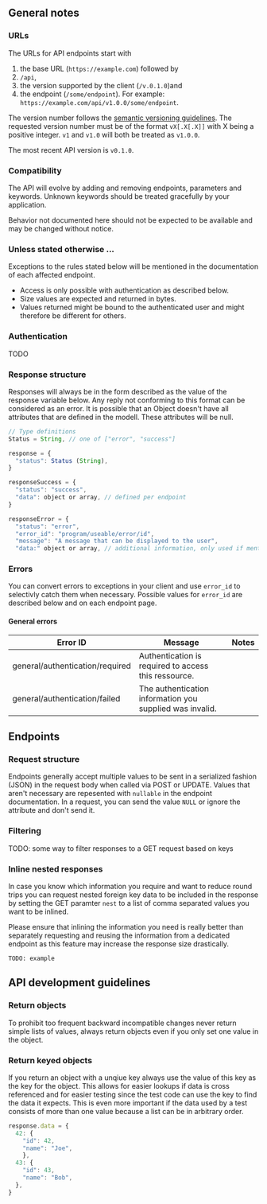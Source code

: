 ## General  notes

### URLs

The URLs for API endpoints start with 
1.  the base URL (`https://example.com`) followed by 
2.  `/api`,
3.  the version supported by the client (`/v.0.1.0`)and 
4.  the endpoint (`/some/endpoint`).
For example: `https://example.com/api/v1.0.0/some/endpoint`.

The version number follows the [semantic versioning guidelines](http://semver.org/). The requested version number must be of the format `vX[.X[.X]]` with X being a positive integer. `v1` and `v1.0` will both be treated as `v1.0.0`.

The most recent API version is `v0.1.0`.

### Compatibility

The API will evolve by adding and removing endpoints, parameters and keywords. Unknown keywords should be treated gracefully by your application.

Behavior not documented here should not be expected to be available and may be changed without notice.

### Unless stated otherwise ...

Exceptions to the rules stated below will be mentioned in the documentation of each affected endpoint.

- Access is only possible with authentication as described below.
- Size values are expected and returned in bytes.
- Values returned might be bound to the authenticated user and might therefore be different for others.

### Authentication

TODO

### Response structure

Responses will always be in the form described as the value of the response variable below. Any reply not conforming to this format can be considered as an error. It is possible that an Object doesn't have all attributes that are defined in the modell. These attributes will be null.

```javascript
// Type definitions
Status = String, // one of ["error", "success"] 

response = {
  "status": Status (String),
}

responseSuccess = {
  "status": "success",
  "data": object or array, // defined per endpoint
}

responseError = {
  "status": "error",
  "error_id": "program/useable/error/id",
  "message": "A message that can be displayed to the user",
  "data:" object or array, // additional information, only used if mentioned for a specific error
```

### Errors

You can convert errors to exceptions in your client and use `error_id` to selectivly catch them when necessary. Possible values for `error_id` are described below and on each endpoint page.

#### General errors
| Error ID | Message | Notes |
|----------|---------|-------|
| general/authentication/required | Authentication is required to access this ressource. | |
| general/authentication/failed | The authentication information you supplied was invalid. | |


## Endpoints

### Request structure

Endpoints generally accept multiple values to be sent in a serialized fashion (JSON) in the request body when called via POST or UPDATE. Values that aren't necessary are repesented with `nullable` in the endpoint documentation. In a request, you can send the value `NULL` or ignore the attribute and don't send it.

### Filtering

TODO: some way to filter responses to a GET request based on keys

### Inline nested responses

In case you know which information you require and want to reduce round trips you can request nested foreign key data to be included in the response by setting the GET paramter `nest` to a list of comma separated values you want to be inlined.

Please ensure that inlining the information you need is really better than separately requesting and reusing the information from a dedicated endpoint as this feature may increase the response size drastically.

```
TODO: example
```

## API development guidelines

### Return objects

To prohibit too frequent backward incompatible changes never return simple lists of values, always return objects even if you only set one value in the object.

### Return keyed objects

If you return an object with a unqiue key always use the value of this key as the key for the object. This allows for easier lookups if data is cross referenced and for easier testing since the test code can use the key to find the data it expects. This is even more important if the data used by a test consists of more than one value because a list can be in arbitrary order.

```javascript
response.data = {
  42: {
    "id": 42,
    "name": "Joe",
    },
  43: {
    "id": 43,
    "name": "Bob",
  },
}
```

